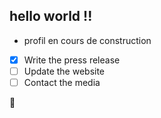 ## hello world !!
* profil en cours de construction 
- [x] Write the press release
- [ ] Update the website
- [ ] Contact the media

🍔
